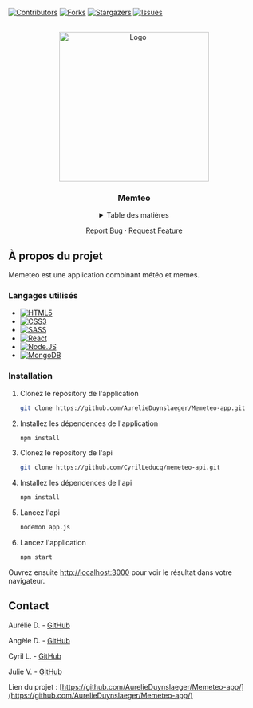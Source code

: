 <a name="readme-top"></a>
<!-- PROJECT SHIELDS -->
<!--
*** I'm using markdown "reference style" links for readability.
*** Reference links are enclosed in brackets [ ] instead of parentheses ( ).
*** See the bottom of this document for the declaration of the reference variables
*** for contributors-url, forks-url, etc. This is an optional, concise syntax you may use.
*** https://www.markdownguide.org/basic-syntax/#reference-style-links
-->
[![Contributors][contributors-shield]][contributors-url]
[![Forks][forks-shield]][forks-url]
[![Stargazers][stars-shield]][stars-url]
[![Issues][issues-shield]][issues-url]

<!-- PROJECT LOGO -->
<br />
<div align="center">
  <a href="https://github.com/AurelieDuynslaeger/Memeteo-app/">
    <img src="https://github.com/AurelieDuynslaeger/Memeteo-app/assets/120843391/eabc2f2d-c067-405f-9ff4-7f99ecba929b" alt="Logo" width="300">
  </a>

<h3 align="center">Memteo</h3>

<!-- TABLE OF CONTENTS -->
<details>
  <summary>Table des matières</summary>
  <ol>
    <li><a href="#a-propos-du-projet">À propos du projet</a></li>
    <li><a href="#installation">Installation</a></li>
    <li><a href="#contact">Contact</a></li>
  </ol>
</details>

<p align="center">
    <a href="https://github.com/AurelieDuynslaeger/Memeteo-app/issues">Report Bug</a>
    ·
    <a href="https://github.com/AurelieDuynslaeger/Memeteo-app/issues">Request Feature</a>
  </p>
</div>



<!-- ABOUT THE PROJECT -->
## À propos du projet

Memeteo est une application combinant météo et memes. 


### Langages utilisés

* [![HTML5][html.com]][html-url]
* [![CSS3][css.com]][css-url]
* [![SASS][sass.com]][sass-url]
* [![React][react.com]][react-url]
* [![Node.JS][node.com]][node-url]
* [![MongoDB][mongodb.com]][mongodb-url]

### Installation

1. Clonez le repository de l'application
   ```sh
   git clone https://github.com/AurelieDuynslaeger/Memeteo-app.git
   ```

2. Installez les dépendences de l'application
    ```sh
    npm install
    ```

3. Clonez le repository de l'api
    ```sh
   git clone https://github.com/CyrilLeducq/memeteo-api.git
   ```
4. Installez les dépendences de l'api
    ```sh
    npm install
    ```

5. Lancez l'api
    ```sh
    nodemon app.js
    ```

6. Lancez l'application
    ```sh
    npm start
    ```
Ouvrez ensuite [http://localhost:3000](http://localhost:3000) pour voir le résultat dans votre navigateur.

## Contact

Aurélie D. - [GitHub](https://github.com/AurelieDuynslaeger/)

Angèle D. - [GitHub](https://github.com/solangele)

Cyril L. - [GitHub](https://github.com/CyrilLeducq/)

Julie V. - [GitHub](https://github.com/julie-vandenberghe)


Lien du projet : [https://github.com/AurelieDuynslaeger/Memeteo-app/](https://github.com/AurelieDuynslaeger/Memeteo-app/)


<!-- MARKDOWN LINKS & IMAGES -->
<!-- https://www.markdownguide.org/basic-syntax/#reference-style-links -->
[contributors-shield]: https://img.shields.io/github/contributors/AurelieDuynslaeger/Memeteo-app.svg?style=for-the-badge
[contributors-url]: https://github.com/AurelieDuynslaeger/Memeteo-app/graphs/contributors
[forks-shield]: https://img.shields.io/github/forks/AurelieDuynslaeger/Memeteo-app?style=for-the-badge
[forks-url]: https://github.com/AurelieDuynslaeger/Memeteo-app/network/members
[stars-shield]: https://img.shields.io/github/stars/AurelieDuynslaeger/Memeteo-app?style=for-the-badge
[stars-url]: https://github.com/AurelieDuynslaeger/Memeteo-app/stargazers
[issues-shield]: https://img.shields.io/github/issues/AurelieDuynslaeger/Memeteo-app?style=for-the-badge
[issues-url]: https://github.com/AurelieDuynslaeger/Memeteo-app/issues
[html.com]: https://img.shields.io/badge/-HTML-f06529?style=flat&logo=html5&logoColor=fff
[html-url]: https://html.com/
[css.com]: https://img.shields.io/badge/-CSS-264de4?style=flat&logo=css3&logoColor=fff
[css-url]: https://www.w3.org/Style/CSS/
[sass.com]: https://img.shields.io/badge/-SASS-cd6799?logo=SASS&logoColor=fff
[sass-url]: https://sass-lang.com/
[react.com]: https://img.shields.io/badge/React-black?logo=react
[react-url]: https://fr.react.dev/
[node.com]: https://img.shields.io/badge/Node.js-68a063?style=flat&logo=Node.js&logoColor=fff
[node-url]: https://nodejs.org/en
[mongodb.com]: https://img.shields.io/badge/MongoDB-%234ea94b.svg?style=flat&logo=mongodb&logoColor=fff
[mongodb-url]: https://www.mongodb.com/